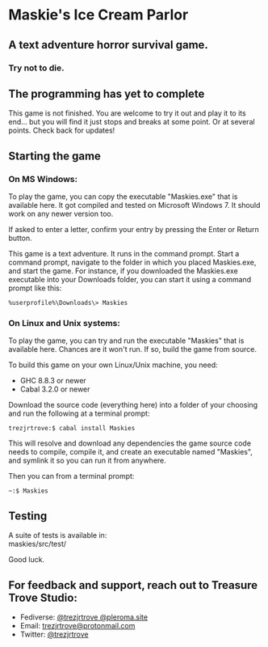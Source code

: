 # Maskie's Ice Cream Parlor  
## A text adventure horror survival game.  
### Try not to die.  

## The programming has yet to complete 
This game is not finished. You are welcome to try it out and play it to its end... but you will find it just stops and breaks at some point. Or at several points. Check back for updates! 


## Starting the game

### On MS Windows:

To play the game, you can copy the executable "Maskies.exe" that is available here. It got compiled and tested on Microsoft Windows 7. It should work on any newer version too. 

If asked to enter a letter, confirm your entry by pressing the Enter or Return button.

This game is a text adventure. It runs in the command prompt. Start a command prompt, navigate to the folder in which you placed Maskies.exe, and start the game. For instance, if you downloaded the Maskies.exe executable into your Downloads folder, you can start it using a command prompt like this:

```batch:
%userprofile%\Downloads\> Maskies
```

### On Linux and Unix systems:

To play the game, you can try and run the executable "Maskies" that is available here. Chances are it won't run. If so, build the game from source.

To build this game on your own Linux/Unix machine, you need:
- GHC 8.8.3 or newer
- Cabal 3.2.0 or newer

Download the source code (everything here) into a folder of your choosing and run the following at a terminal prompt:
```bash:
trezjrtrove:$ cabal install Maskies
```

This will resolve and download any dependencies the game source code needs to compile, compile it, and create an executable named "Maskies", and symlink it so you can run it from anywhere.

Then you can from a terminal prompt:
```bash:
~:$ Maskies
```


## Testing

A suite of tests is available in:  
maskies/src/test/  

Good luck.


## For feedback and support, reach out to Treasure Trove Studio:

- Fediverse: [@trezjrtrove @pleroma.site](https://pleroma.site/@trezjrtrove)
- Email: [trezjrtrove@protonmail.com](mailto:trezjrtrove@protonmail.com)
- Twitter: [@trezjrtrove](https://twitter.com/trezjrtrove/)

